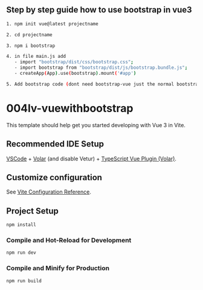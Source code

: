 ## Step by step guide how to use bootstrap in vue3
```sh
1. npm init vue@latest projectname
```
```sh
2. cd projectname
```
```sh
3. npm i bootstrap
```
```sh
4. in file main.js add
   - import "bootstrap/dist/css/bootstrap.css";
   - import bootstrap from "bootstrap/dist/js/bootstrap.bundle.js";
   - createApp(App).use(bootstrap).mount('#app')
```
```sh
5. Add bootstrap code (dont need bootstrap-vue just the normal bootstrap)
```

# 004lv-vuewithbootstrap

This template should help get you started developing with Vue 3 in Vite.

## Recommended IDE Setup

[VSCode](https://code.visualstudio.com/) + [Volar](https://marketplace.visualstudio.com/items?itemName=Vue.volar) (and disable Vetur) + [TypeScript Vue Plugin (Volar)](https://marketplace.visualstudio.com/items?itemName=Vue.vscode-typescript-vue-plugin).

## Customize configuration

See [Vite Configuration Reference](https://vitejs.dev/config/).

## Project Setup

```sh
npm install
```

### Compile and Hot-Reload for Development

```sh
npm run dev
```

### Compile and Minify for Production

```sh
npm run build
```
